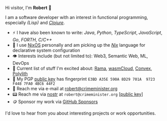 Hi visitor, I'm **Robert** 👋

I am a software developer with an interest in functional programming, especially _(Lisp)_ and _[Clojure](https://clojure.org/)_.
- ⚡ I have also been known to write: _Java_, _Python_, _TypeScript_, _JavaScript_, _Go_, _FORTH_, _C/C++_
- 🌱 I use [NixOS](https://nixos.org/) personally and am picking up the _[Nix](https://nix.dev/manual/nix/2.18/language/index.html)_ language for declarative system configuration
- 👁️ Interests include (but not limited to): Web3, Semantic Web, ML, DevOps
- 💖 Current list of stuff I'm excited about: [Rama](https://redplanetlabs.com/), [wasmCloud](https://wasmcloud.com/), [Convex](https://convex.world/), [Polylith](https://polylith.gitbook.io/polylith)
- 🔐 My PGP [public key](./public-key.asc) has fingerprint `E3BD A35E 590A 8D29 701A  9723 F448 7FA0 4BC6 44F2`
- 📧 Reach me via e-mail at <robert@crimeminister.org>
- 📟 Reach me via [nostr](https://nostr.org/) at `robert@crimeminister.org` [[public key](./nostr-public.txt)]
- 🪙 Sponsor my work via [GitHub Sponsors](https://github.com/sponsors/crimeminister)

I'd love to hear from you about interesting projects or work opportunities.
